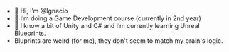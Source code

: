 - 👋 Hi, I’m @Ignacio
- 👀 I’m doing a Game Development course (currently in 2nd year)
- 🌱 I know a bit of Unity and C# and I’m currently learning Unreal Blueprints.
- Bluprints are weird (for me), they don't seem to match my brain's logic.
